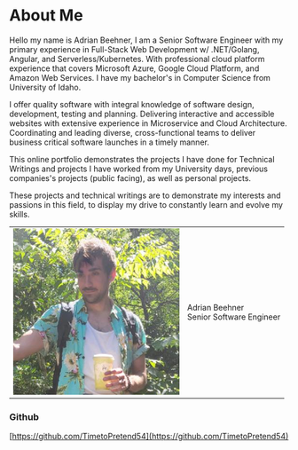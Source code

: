 # About Me

Hello my name is Adrian Beehner, I am a Senior Software Engineer with my primary experience in Full-Stack Web Development w/ .NET/Golang, Angular, and Serverless/Kubernetes. With professional cloud platform experience that covers Microsoft Azure, Google Cloud Platform, and Amazon Web Services. I have my bachelor's in Computer Science from University of Idaho.

I offer quality software with integral knowledge of software design, development, testing and planning. Delivering interactive and accessible websites with extensive experience in Microservice and Cloud Architecture. Coordinating and leading diverse, cross-functional teams to deliver business critical software launches in a timely manner.

This online portfolio demonstrates the projects I have done for Technical Writings and projects I have worked from my University days, previous companies's projects (public facing), as well as personal projects.

These projects and technical writings are to demonstrate my interests and passions in this field, to display my drive to constantly learn and evolve my skills.

<table>
<tr><td><img src="assets/other/adrianb-profile.png" width="300px" alt="[Portfolio picture]"/></td><td style="vertical-align: middle">Adrian Beehner<br/>Senior Software Engineer<br/></td></tr>
</table>

### Github
[https://github.com/TimetoPretend54](https://github.com/TimetoPretend54)
